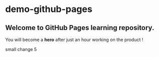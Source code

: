 # demo-github-pages

## Welcome to GitHub Pages learning repository.
You will become a **hero** after just an hour working on the product !

small change 5
